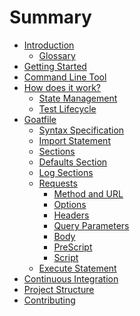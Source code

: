 # Summary

- [Introduction](./introduction/index.md)
  - [Glossary](./introduction/glossary.md)
- [Getting Started](./getting-started/index.md)
- [Command Line Tool](./command-line-tool/index.md)
- [How does it work?](./explanations/index.md)
  - [State Management](./explanations/state.md)
  - [Test Lifecycle]()
- [Goatfile](./goatfile/index.md)
  - [Syntax Specification](./goatfile/specification.md)
  - [Import Statement](./goatfile/import-statement.md)
  - [Sections](./goatfile/sections.md)
  - [Defaults Section](./goatfile/defaults-section.md)
  - [Log Sections](./goatfile/logsections.md)
  - [Requests](./goatfile/requests/index.md)
    - [Method and URL]()
    - [Options]()
    - [Headers]()
    - [Query Parameters]()
    - [Body]()
    - [PreScript]()
    - [Script]()
  - [Execute Statement]()
- [Continuous Integration]()
- [Project Structure]()
- [Contributing]()

